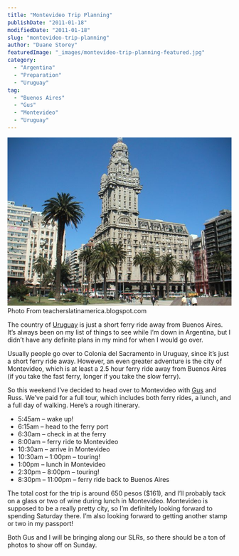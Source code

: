 ```yaml
---
title: "Montevideo Trip Planning"
publishDate: "2011-01-18"
modifiedDate: "2011-01-18"
slug: "montevideo-trip-planning"
author: "Duane Storey"
featuredImage: "_images/montevideo-trip-planning-featured.jpg"
category:
  - "Argentina"
  - "Preparation"
  - "Uruguay"
tag:
  - "Buenos Aires"
  - "Gus"
  - "Montevideo"
  - "Uruguay"
---
```


[![](_images/montevideo-trip-planning-1.jpg "Montevideo")](http://www.migratorynerd.com/wordpress/wp-content/uploads/2011/01/049268.jpg)Photo From teacherslatinamerica.blogspot.com



The country of [Uruguay](http://en.wikipedia.org/wiki/Uruguay) is just a short ferry ride away from Buenos Aires. It’s always been on my list of things to see while I’m down in Argentina, but I didn’t have any definite plans in my mind for when I would go over.

Usually people go over to Colonia del Sacramento in Uruguay, since it’s just a short ferry ride away. However, an even greater adventure is the city of Montevideo, which is at least a 2.5 hour ferry ride away from Buenos Aires (if you take the fast ferry, longer if you take the slow ferry).

So this weekend I’ve decided to head over to Montevideo with [Gus](http://gusfosarolli.com/2011/01/buenos-aires-2011-day-5-8/) and Russ. We’ve paid for a full tour, which includes both ferry rides, a lunch, and a full day of walking. Here’s a rough itinerary.

- 5:45am – wake up!
- 6:15am – head to the ferry port
- 6:30am – check in at the ferry
- 8:00am – ferry ride to Montevideo
- 10:30am – arrive in Montevideo
- 10:30am – 1:00pm – touring!
- 1:00pm – lunch in Montevideo
- 2:30pm – 8:00pm – touring!
- 8:30pm – 11:00pm – ferry ride back to Buenos Aires

The total cost for the trip is around 650 pesos ($161), and I’ll probably tack on a glass or two of wine during lunch in Montevideo. Montevideo is supposed to be a really pretty city, so I’m definitely looking forward to spending Saturday there. I’m also looking forward to getting another stamp or two in my passport!

Both Gus and I will be bringing along our SLRs, so there should be a ton of photos to show off on Sunday.